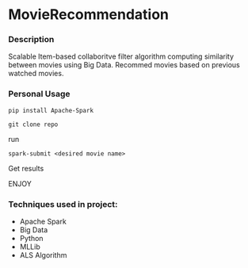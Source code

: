 # MovieRecommendation

### Description
Scalable Item-based collaboritve filter algorithm computing similarity between movies using Big Data. Recommed movies based on previous watched movies.

### Personal Usage

```
pip install Apache-Spark
```

```
git clone repo
```
run 
```
spark-submit <desired movie name>
```

Get results

ENJOY

### Techniques used in project:
- Apache Spark
- Big Data
- Python
- MLLib
- ALS Algorithm 
